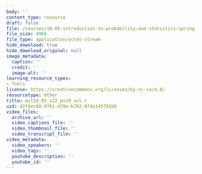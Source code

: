 ```yaml
---
body: ''
content_type: resource
draft: false
file: /courses/18-05-introduction-to-probability-and-statistics-spring-2022/mit18_05_s22_ps10_sol.r
file_size: 4968
file_type: application/octet-stream
hide_download: true
hide_download_original: null
image_metadata:
  caption: ''
  credit: ''
  image-alt: ''
learning_resource_types:
- Tools
license: https://creativecommons.org/licenses/by-nc-sa/4.0/
resourcetype: Other
title: mit18_05_s22_ps10_sol.r
uid: 42f4ec08-0761-479e-b762-874a145791b9
video_files:
  archive_url: ''
  video_captions_file: ''
  video_thumbnail_file: ''
  video_transcript_file: ''
video_metadata:
  video_speakers: ''
  video_tags: ''
  youtube_description: ''
  youtube_id: ''
---
```

